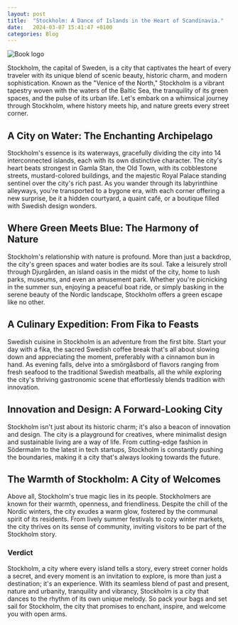 ```yaml
---
layout: post
title:  "Stockholm: A Dance of Islands in the Heart of Scandinavia."
date:   2024-03-07 15:41:47 +0100
categories: Blog
---
```


![Book logo](../../../../assets/images/stockholm-sweden.jpeg)

Stockholm, the capital of Sweden, is a city that captivates the heart of every traveler with its unique blend of scenic beauty, historic charm, and modern sophistication. Known as the "Venice of the North," Stockholm is a vibrant tapestry woven with the waters of the Baltic Sea, the tranquility of its green spaces, and the pulse of its urban life. Let's embark on a whimsical journey through Stockholm, where history meets hip, and nature greets every street corner.

## A City on Water: The Enchanting Archipelago
Stockholm's essence is its waterways, gracefully dividing the city into 14 interconnected islands, each with its own distinctive character. The city's heart beats strongest in Gamla Stan, the Old Town, with its cobblestone streets, mustard-colored buildings, and the majestic Royal Palace standing sentinel over the city's rich past. As you wander through its labyrinthine alleyways, you're transported to a bygone era, with each corner offering a new surprise, be it a hidden courtyard, a quaint café, or a boutique filled with Swedish design wonders.

## Where Green Meets Blue: The Harmony of Nature
Stockholm's relationship with nature is profound. More than just a backdrop, the city's green spaces and water bodies are its soul. Take a leisurely stroll through Djurgården, an island oasis in the midst of the city, home to lush parks, museums, and even an amusement park. Whether you're picnicking in the summer sun, enjoying a peaceful boat ride, or simply basking in the serene beauty of the Nordic landscape, Stockholm offers a green escape like no other.

## A Culinary Expedition: From Fika to Feasts
Swedish cuisine in Stockholm is an adventure from the first bite. Start your day with a fika, the sacred Swedish coffee break that's all about slowing down and appreciating the moment, preferably with a cinnamon bun in hand. As evening falls, delve into a smörgåsbord of flavors ranging from fresh seafood to the traditional Swedish meatballs, all the while exploring the city's thriving gastronomic scene that effortlessly blends tradition with innovation.

## Innovation and Design: A Forward-Looking City
Stockholm isn't just about its historic charm; it's also a beacon of innovation and design. The city is a playground for creatives, where minimalist design and sustainable living are a way of life. From cutting-edge fashion in Södermalm to the latest in tech startups, Stockholm is constantly pushing the boundaries, making it a city that's always looking towards the future.

## The Warmth of Stockholm: A City of Welcomes
Above all, Stockholm's true magic lies in its people. Stockholmers are known for their warmth, openness, and friendliness. Despite the chill of the Nordic winters, the city exudes a warm glow, fostered by the communal spirit of its residents. From lively summer festivals to cozy winter markets, the city thrives on its sense of community, inviting visitors to be part of the Stockholm story.

### Verdict
Stockholm, a city where every island tells a story, every street corner holds a secret, and every moment is an invitation to explore, is more than just a destination; it's an experience. With its seamless blend of past and present, nature and urbanity, tranquility and vibrancy, Stockholm is a city that dances to the rhythm of its own unique melody. So pack your bags and set sail for Stockholm, the city that promises to enchant, inspire, and welcome you with open arms.